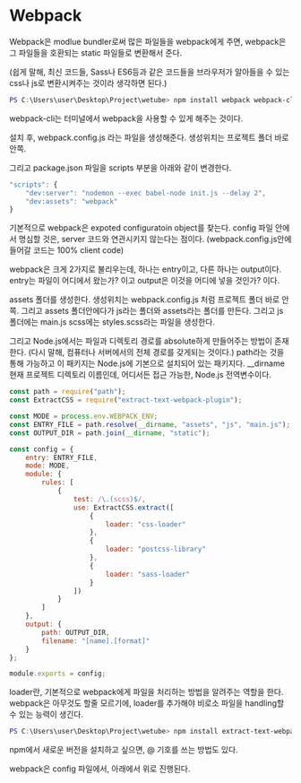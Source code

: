 # Webpack

Webpack은 modlue bundler로써 많은 파일들을 webpack에게 주면, webpack은 그 파일들을 호환되는 static 파일들로 변환해서 준다.

(쉽게 말해, 최신 코드들, Sass나 ES6등과 같은 코드들을 브라우저가 알아들을 수 있는 css나 js로 변환시켜주는 것이라 생각하면 된다.)

```powershell
PS C:\Users\user\Desktop\Project\wetube> npm install webpack webpack-cli
```

webpack-cli는 터미널에서 webpack을 사용할 수 있게 해주는 것이다.

설치 후, webpack.config.js 라는 파일을 생성해준다. 생성위치는 프로젝트 폴더 바로 안쪽. 

그리고 package.json 파일을 scripts 부분을 아래와 같이 변경한다.

```javascript
"scripts": {
    "dev:server": "nodemon --exec babel-node init.js --delay 2",
    "dev:assets": "webpack"
}
```

기본적으로 webpack은 expoted configuratoin object를 찾는다. config 파일 안에서 명심할 것은, server 코드와 연관시키지 않는다는 점이다. (webpack.config.js안에 들어갈 코드는 100% client code) 

webpack은 크게 2가지로 불리우는데, 하나는 entry이고, 다른 하나는 output이다. entry는 파일이 어디에서 왔는가? 이고 output은 이것을 어디에 넣을 것인가? 이다.

assets 폴더를 생성한다. 생성위치는 webpack.config.js 처럼 프로젝트 폴더 바로 안쪽. 그리고 assets 폴더안에다가 js라는 폴더와 assets라는 폴더를 만든다. 그리고 js 폴더에는 main.js scss에는 styles.scss라는 파일을 생성한다.

그리고 Node.js에서는 파일과 디렉토리 경로를 absolute하게 만들어주는 방법이 존재한다. (다시 말해, 컴퓨터나 서버에서의 전체 경로를 갖게되는 것이다.) path라는 것을 통해 가능하고 이 패키지는 Node.js에 기본으로 설치되어 있는 패키지다. __dirname 현재 프로젝트 디렉토리 이름인데, 어디서든 접근 가능한, Node.js 전역변수이다.

```javascript
const path = require("path");
const ExtractCSS = require("extract-text-webpack-plugin");

const MODE = process.env.WEBPACK_ENV;
const ENTRY_FILE = path.resolve(__dirname, "assets", "js", "main.js");
const OUTPUT_DIR = path.join(__dirname, "static");

const config = {
    entry: ENTRY_FILE,
    mode: MODE,
    module: {
        rules: [
            {
                test: /\.(scss)$/,
                use: ExtractCSS.extract([
                    {
                        loader: "css-loader"
                    },
                    {
                        loader: "postcss-library"
                    },
                    {
                        loader: "sass-loader"
                    }
                ])
            }
        ]
    },
    output: {
        path: OUTPUT_DIR,
        filename: "[name].[format]"
    }
};

module.exports = config;

```

loader란, 기본적으로 webpack에게 파일을 처리하는 방법을 알려주는 역할을 한다. webpack은 아무것도 할줄 모르기에, loader를 추가해야 비로소 파일을 handling할 수 있는 능력이 생긴다.

```powershell
PS C:\Users\user\Desktop\Project\wetube> npm install extract-text-webpack-plugin@next
```

npm에서 새로운 버전을 설치하고 싶으면, @ 기호를 쓰는 방법도 있다.

webpack은 config 파일에서, 아래에서 위로 진행된다.